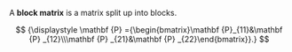 A **block matrix** is a matrix split up into blocks.

$$
{\displaystyle \mathbf {P} ={\begin{bmatrix}\mathbf {P}_{11}&\mathbf {P} _{12}\\\mathbf {P} _{21}&\mathbf {P} _{22}\end{bmatrix}}.}
$$